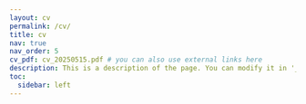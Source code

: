 ```yaml
---
layout: cv
permalink: /cv/
title: cv
nav: true
nav_order: 5
cv_pdf: cv_20250515.pdf # you can also use external links here
description: This is a description of the page. You can modify it in '_pages/cv.md'. You can also change or remove the top pdf download button.
toc:
  sidebar: left
---
```

